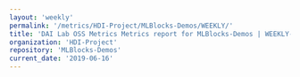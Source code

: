 ```yaml
---
layout: 'weekly'
permalink: '/metrics/HDI-Project/MLBlocks-Demos/WEEKLY/'
title: 'DAI Lab OSS Metrics Metrics report for MLBlocks-Demos | WEEKLY-REPORT-2019-06-16'
organization: 'HDI-Project'
repository: 'MLBlocks-Demos'
current_date: '2019-06-16'
---
```

